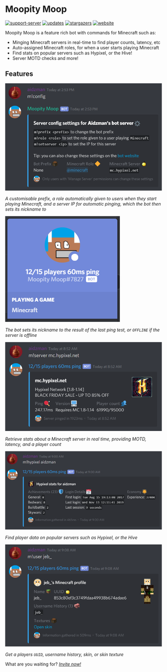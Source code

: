 # Moopity Moop
[![support-server](https://img.shields.io/discord/496081601755611137?color=%233498DB&label=support%20server&style=flat-square)](https://discord.gg/AJj45Sj)
[![updates](https://img.shields.io/github/last-commit/aiden2480/moopity-moop?color=%233498DB&label=last%20update&style=flat-square)](https://github.com/aiden2480/moopity-moop)
[![stargazers](https://img.shields.io/github/stars/aiden2480/moopity-moop?color=%233498DB&label=stargazers&style=flat-square)](https://github.com/aiden2480/moopity-moop/stargazers)
[![website](https://img.shields.io/badge/website-click%20here-%233498DB?style=flat-square)](https://moopity-moop.chocolatejade42.repl.co)

Moopity Moop is a feature rich bot with commands for Minecraft such as:
 - Minging Minecraft servers in real-time to find player counts, latency, etc
 - Auto-assigned Minecraft roles, for when a user starts playing Minecraft
 - Find stats on popular servers such as Hypixel, or the Hive!
 - Server MOTD checks and more!
 
## Features
[![Invite now!](website/static/images/config.png)](https://moopity-moop.chocolatejade42.repl.co/invite)

*A customisable prefix, a role automatically given to users when they start playing Minecraft, and a server IP for automatic pinging, which the bot then sets its nickname to*

[![Invite now!](website/static/images/profile.png)](https://moopity-moop.chocolatejade42.repl.co/invite)

*The bot sets its nickname to the result of the last ping test, or `OFFLINE` if the server is offline*

[![Invite now!](website/static/images/servercmd.png)](https://moopity-moop.chocolatejade42.repl.co/invite)

*Retrieve stats about a Minecraft server in real time, providing MOTD, latency, and a player count*

[![Invite now!](website/static/images/hypixelcmd.png)](https://moopity-moop.chocolatejade42.repl.co/invite)

*Find player data on popular servers such as Hypixel, or the Hive*

[![Invite now!](website/static/images/usercmd.png)](https://moopity-moop.chocolatejade42.repl.co/invite)

*Get a players `UUID`, username history, skin, or skin texture*

What are you waiting for? *[Invite now!](https://moopity-moop.chocolatejade42.repl.co/invite)*

